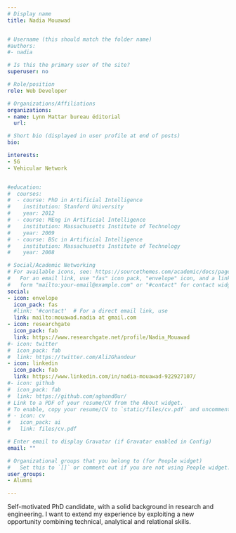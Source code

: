 ```yaml
---
# Display name
title: Nadia Mouawad


# Username (this should match the folder name)
#authors:
#- nadia

# Is this the primary user of the site?
superuser: no

# Role/position
role: Web Developer

# Organizations/Affiliations
organizations:
- name: Lynn Mattar bureau éditorial
  url:

# Short bio (displayed in user profile at end of posts)
bio:

interests:
- 5G
- Vehicular Network


#education:
#  courses:
#  - course: PhD in Artificial Intelligence
#    institution: Stanford University
#    year: 2012
#  - course: MEng in Artificial Intelligence
#    institution: Massachusetts Institute of Technology
#    year: 2009
#  - course: BSc in Artificial Intelligence
#    institution: Massachusetts Institute of Technology
#    year: 2008

# Social/Academic Networking
# For available icons, see: https://sourcethemes.com/academic/docs/page-builder/#icons
#   For an email link, use "fas" icon pack, "envelope" icon, and a link in the
#   form "mailto:your-email@example.com" or "#contact" for contact widget.
social:
- icon: envelope
  icon_pack: fas
  #link: '#contact'  # For a direct email link, use
  link: mailto:mouawad.nadia at gmail.com
- icon: researchgate
  icon_pack: fab
  link: https://www.researchgate.net/profile/Nadia_Mouawad
#- icon: twitter
#  icon_pack: fab
#  link: https://twitter.com/AliJGhandour
- icon: linkedin
  icon_pack: fab
  link: https://www.linkedin.com/in/nadia-mouawad-922927107/
#- icon: github
#  icon_pack: fab
#  link: https://github.com/aghand0ur/
# Link to a PDF of your resume/CV from the About widget.
# To enable, copy your resume/CV to `static/files/cv.pdf` and uncomment the lines below.
# - icon: cv
#   icon_pack: ai
#   link: files/cv.pdf

# Enter email to display Gravatar (if Gravatar enabled in Config)
email: ""

# Organizational groups that you belong to (for People widget)
#   Set this to `[]` or comment out if you are not using People widget.
user_groups:
- Alumni

---
```

Self-motivated PhD candidate, with a solid background in research and engineering. I want to extend my experience by exploiting a new opportunity combining technical, analytical and relational skills. 

